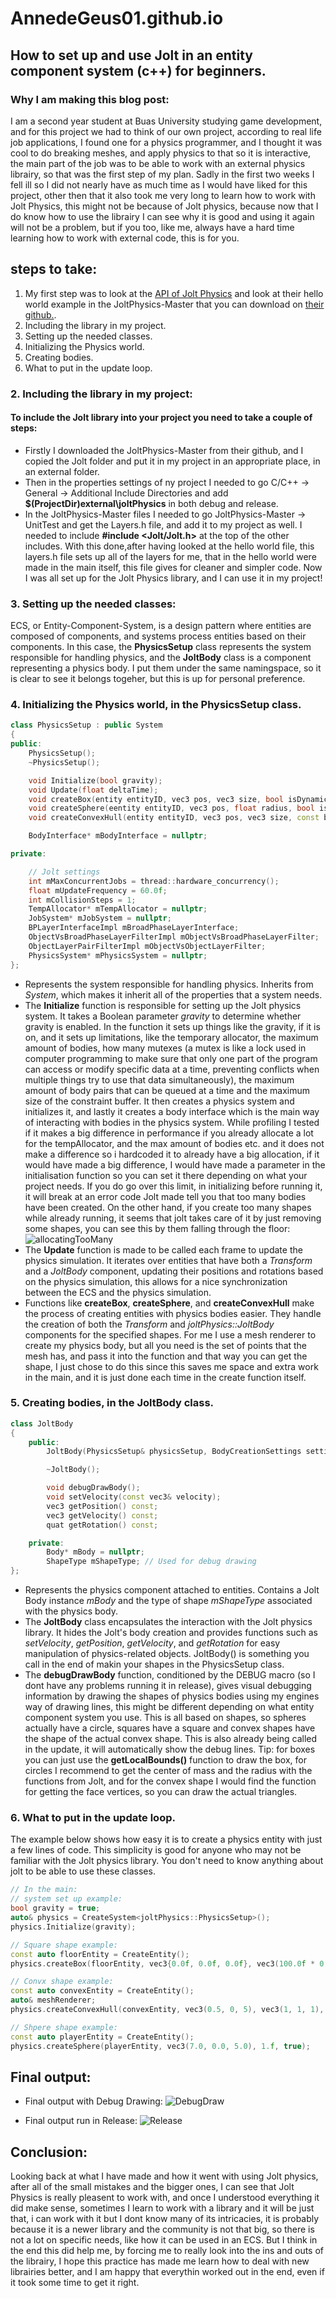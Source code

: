 # AnnedeGeus01.github.io

## How to set up and use Jolt in an entity component system (c++) for beginners.

###  Why I am making this blog post:
I am a second year student at Buas University studying game development, and for this project we had to think of our own project, according to real life job applications, I found one for a physics programmer, and I thought it was cool to do breaking meshes, and apply physics to that so it is interactive, the main part of the job was to be able to work with an external physics librairy, so that was the first step of my plan. Sadly in the first two weeks I fell ill so I did not nearly have as much time as I would have liked for this project, other then that it also took me very long to learn how to work with Jolt Physics, this might not be because of Jolt physics, because now that I do know how to use the librairy I can see why it is good and using it again will not be a problem, but if you too, like me, always have a hard time learning how to work with external code, this is for you.

## steps to take:
1. My first step was to look at the [API of Jolt Physics](https://jrouwe.github.io/JoltPhysics/) and look at their hello world example in the JoltPhysics-Master that you can download on [their github.](https://www.google.com). 
2. Including the library in my project.
3. Setting up the needed classes.
4. Initializing the Physics world.
5. Creating bodies.
6. What to put in the update loop.

### 2. Including the library in my project:
#### To include the Jolt library into your project you need to take a couple of steps:
- Firstly I downloaded the JoltPhysics-Master from their github, and I copied the Jolt folder and put it in my project in an appropriate place, in an external folder.
- Then in the properties settings of ny project I needed to go C/C++ -> General -> Additional Include Directories and add **$(ProjectDir)external\joltPhysics** in both debug and release.
- In the JoltPhysics-Master files I needed to go JoltPhysics-Master -> UnitTest and get the Layers.h file, and add it to my project as well. I needed to include **#include <Jolt/Jolt.h>** at the top of the other includes. With this done,after having looked at the hello world file, this layers.h file sets up all of the layers for me, that in the hello world were made in the main itself, this file gives for cleaner and simpler code.
Now I was all set up for the Jolt Physics library, and I can use it in my project!

### 3. Setting up the needed classes:
ECS, or Entity-Component-System, is a design pattern where entities are composed of components, and systems process entities based on their components. In this case, the **PhysicsSetup** class represents the system responsible for handling physics, and the **JoltBody** class is a component representing a physics body. I put them under the same namingspace, so it is clear to see it belongs togeher, but this is up for personal preference.

### 4. Initializing the Physics world, in the PhysicsSetup class.
```c++
class PhysicsSetup : public System
{
public:
    PhysicsSetup();
    ~PhysicsSetup();

    void Initialize(bool gravity);
    void Update(float deltaTime);
    void createBox(entity entityID, vec3 pos, vec3 size, bool isDynamic);
    void createSphere(eentity entityID, vec3 pos, float radius, bool isDynamic);
    void createConvexHull(entity entityID, vec3 pos, vec3 size, const bee::MeshRenderer& meshRenderer, bool isDynamic);

    BodyInterface* mBodyInterface = nullptr;                           // The physics system that simulates the world

private:

    // Jolt settings
    int mMaxConcurrentJobs = thread::hardware_concurrency();           // How many jobs to run in parallel
    float mUpdateFrequency = 60.0f;                                    // Physics update frequency
    int mCollisionSteps = 1;                                           // How many collision detection steps per physics update
    TempAllocator* mTempAllocator = nullptr;                           // Allocator for temporary allocations
    JobSystem* mJobSystem = nullptr;                                   // The job system that runs physics jobs
    BPLayerInterfaceImpl mBroadPhaseLayerInterface;                    // The broadphase layer interface that maps object layers to broadphase layers
    ObjectVsBroadPhaseLayerFilterImpl mObjectVsBroadPhaseLayerFilter;  // Class that filters object vs broadphase layers
    ObjectLayerPairFilterImpl mObjectVsObjectLayerFilter;              // Class that filters object vs object layers
    PhysicsSystem* mPhysicsSystem = nullptr;                           // The physics system that simulates the world
};
```
- Represents the system responsible for handling physics. Inherits from *System*, which makes it inherit all of the properties that a system needs.
- The **Initialize** function is responsible for setting up the Jolt physics system. It takes a Boolean parameter *gravity* to determine whether gravity is enabled. In the function it sets up things like the gravity, if it is on, and it sets up limitations, like the temporary allocator, the maximum amount of bodies, how many mutexes (a mutex is like a lock used in computer programming to make sure that only one part of the program can access or modify specific data at a time, preventing conflicts when multiple things try to use that data simultaneously), the maximum amount of body pairs that can be queued at a time and the maximum size of the constraint buffer. It then creates a physics system and initializes it, and lastly it creates a body interface which is the main way of interacting with bodies in the physics system. While profiling I tested if it makes a big difference in performance if you already allocate a lot for the tempAllocator, and the max amount of bodies etc. and it does not make a difference so i hardcoded it to already have a big allocation, if it would have made a big difference, I would have made a parameter in the initialisation function so you can set it there depending on what your project needs. If you do go over this limit, in initializing before running it, it will break at an error code Jolt made tell you that too many bodies have been created. On the other hand, if you create too many shapes while already running, it seems that jolt takes care of it by just removing some shapes, you can see this by them falling through the floor:
![allocatingTooMany](https://github.com/AnnedeGeus01/AnnedeGeus01.github.io/assets/144111374/9e945638-527b-4f4b-8009-7f35e1aec124)
- The **Update** function is made to be called each frame to update the physics simulation. It iterates over entities that have both a *Transform* and a *JoltBody* component, updating their positions and rotations based on the physics simulation, this allows for a nice synchronization between the ECS and the physics simulation.
- Functions like **createBox**, **createSphere**, and **createConvexHull** make the process of creating entities with physics bodies easier. They handle the creation of both the *Transform* and *joltPhysics::JoltBody* components for the specified shapes. For me I use a mesh renderer to create my physics body, but all you need is the set of points that the mesh has, and pass it into the function and that way you can get the shape, I just chose to do this since this saves me space and extra work in the main, and it is just done each time in the create function itself.

### 5. Creating bodies, in the JoltBody class.
```c++
class JoltBody
{
    public:
        JoltBody(PhysicsSetup& physicsSetup, BodyCreationSettings settings, ShapeType shapeType);

        ~JoltBody();

        void debugDrawBody();
        void setVelocity(const vec3& velocity);
        vec3 getPosition() const;
        vec3 getVelocity() const;
        quat getRotation() const;

    private:
        Body* mBody = nullptr;
        ShapeType mShapeType; // Used for debug drawing
};
```
- Represents the physics component attached to entities. Contains a Jolt Body instance *mBody* and the type of shape *mShapeType* associated with the physics body.
- The **JoltBody** class encapsulates the interaction with the Jolt physics library. It hides the Jolt's body creation and provides functions such as *setVelocity*, *getPosition*, *getVelocity*, and *getRotation* for easy manipulation of physics-related objects. JoltBody() is something you call in the end of makin your shapes in the PhysicsSetup class.
- The **debugDrawBody** function, conditioned by the DEBUG macro (so I dont have any problems running it in release), gives visual debugging information by drawing the shapes of physics bodies using my engines way of drawing lines, this might be different depending on what entity component system you use. This is all based on shapes, so spheres actually have a circle, squares have a square and convex shapes have the shape of the actual convex shape. This is also already being called in the update, it will automatically show the debug lines. Tip: for boxes you can just use the **getLocalBounds()** function to draw the box, for circles I recommend to get the center of mass and the radius with the functions from Jolt, and for the convex shape I would find the function for getting the face vertices, so you can draw the actual triangles.

### 6. What to put in the update loop.
The example below shows how easy it is to create a physics entity with just a few lines of code. This simplicity is good for anyone who may not be familiar with the Jolt physics library. You don't need to know anything about jolt to be able to use these classes. 

```c++
// In the main:
// system set up example:
bool gravity = true;
auto& physics = CreateSystem<joltPhysics::PhysicsSetup>();
physics.Initialize(gravity);

// Square shape example:
const auto floorEntity = CreateEntity();
physics.createBox(floorEntity, vec3{0.0f, 0.0f, 0.0f}, vec3(100.0f * 0.5f, 100.0f * 0.5f, 1.f), false);

// Convx shape example:
const auto convexEntity = CreateEntity();
auto& meshRenderer;
physics.createConvexHull(convexEntity, vec3(0.5, 0, 5), vec3(1, 1, 1), meshRenderer, true);

// Shpere shape example:
const auto playerEntity = CreateEntity();
physics.createSphere(playerEntity, vec3(7.0, 0.0, 5.0), 1.f, true);
```

## Final output:
- Final output with Debug Drawing:
![DebugDraw](https://github.com/AnnedeGeus01/AnnedeGeus01.github.io/assets/144111374/311e22cb-c6ca-42ff-87ff-cedf720a973f)

- Final output run in Release:
![Release](https://github.com/AnnedeGeus01/AnnedeGeus01.github.io/assets/144111374/464b5631-81a1-4a07-823f-36af10f2a09c)

## Conclusion:
Looking back at what I have made and how it went with using Jolt physics, after all of the small mistakes and the bigger ones, I can see that Jolt Physics is really pleasent to work with, and once I understood everything it did make sense, sometimes I learn to work with a library and it will be just that, i can work with it but I dont know many of its intricacies, it is probably because it is a newer library and the community is not that big, so there is not a lot on specific needs, like how it can be used in an ECS. But I think in the end this did help me, by forcing me to really look into the ins and outs of the librairy, I hope this practice has made me learn how to deal with new librairies better, and I am happy that everythin worked out in the end, even if it took some time to get it right.
